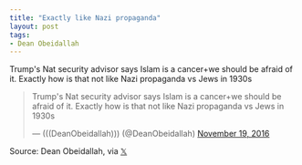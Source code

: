 ```yaml
---
title: "Exactly like Nazi propaganda"
layout: post
tags:
- Dean Obeidallah
---
```


Trump's Nat security advisor says Islam is a cancer+we should be afraid of it. Exactly how is that not like Nazi propaganda vs Jews in 1930s

<blockquote class="twitter-tweet"><p lang="en" dir="ltr">Trump's Nat security advisor says Islam is a cancer+we should be afraid of it. Exactly how is that not like Nazi propaganda vs Jews in 1930s</p>&mdash; (((DeanObeidallah))) (@DeanObeidallah) <a href="https://twitter.com/DeanObeidallah/status/799957732392660992?ref_src=twsrc%5Etfw">November 19, 2016</a></blockquote> <script async src="https://platform.twitter.com/widgets.js" charset="utf-8"></script>

Source: Dean Obeidallah, via [&#x1D54F;](https://x.com)

